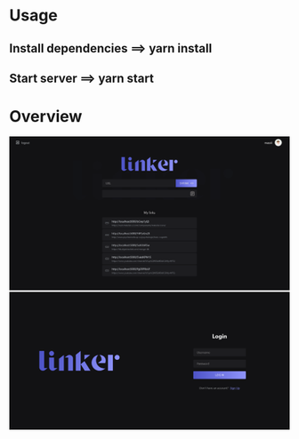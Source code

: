 # Usage

## Install dependencies ==> yarn install

## Start server ==> yarn start

# Overview

![image](https://raw.githubusercontent.com/MassiiNechiche/linker-URL_shortener_service_mern/main/screenshots/homepage.png)
![image](https://raw.githubusercontent.com/MassiiNechiche/linker-URL_shortener_service_mern/main/screenshots/login.png)

